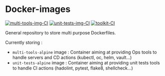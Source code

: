 # Docker-images

[![multi-tools-img-CI](https://github.com/ixxeL2097/Docker-images/actions/workflows/multi-tools-alpine-image.yml/badge.svg)](https://github.com/ixxeL2097/Docker-images/actions/workflows/multi-tools-alpine-image.yml)
[![unit-tests-img-CI](https://github.com/ixxeL-docker/docker-images/actions/workflows/unit-test-alpine.yml/badge.svg)](https://github.com/ixxeL-docker/docker-images/actions/workflows/unit-test-alpine.yml)
[![toolkit-CI](https://github.com/ixxeL2097/Docker-images/actions/workflows/toolkit-image.yml/badge.svg)](https://github.com/ixxeL2097/Docker-images/actions/workflows/toolkit-image.yml)

General repository to store multi purpose Dockerfiles.

Currently storing :
- `multi-tools-alpine` image : Container aiming at providing Ops tools to handle servers and CD actions (kubectl, oc, helm, vault...)
- `unit-tests-alpine` image : Container aiming at providing unit tests tools to handle CI actions (hadolint, pytest, flake8, shellcheck...)
